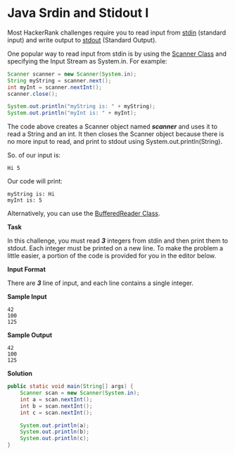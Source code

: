 # Java Srdin and Stidout I

Most HackerRank challenges require you to read input from [stdin](https://en.wikipedia.org/wiki/Standard_streams#Standard_input_.28stdin.29) (standard input) and write output to [stdout](https://en.wikipedia.org/wiki/Standard_streams#Standard_output_.28stdout.29) (Standard Output).

One popular way to read input from stdin is by using the [Scanner Class](https://docs.oracle.com/javase/8/docs/api/java/util/Scanner.html) and specifying the Input Stream as System.in. For example:

```java
Scanner scanner = new Scanner(System.in);
String myString = scanner.next();
int myInt = scanner.nextInt();
scanner.close();

System.out.println("myString is: " + myString);
System.out.println("myInt is: " + myInt);
```

The code above creates a Scanner object named ___scanner___ and uses it to read a String and an int. It then closes the Scanner object because there is no more input to read, and print to stdout using System.out.println(String).

So. of our input is:

```
Hi 5
```

Our code will print:

```
myString is: Hi
myInt is: 5
```

Alternatively, you can use the [BufferedReader Class](https://docs.oracle.com/javase/8/docs/api/java/io/BufferedReader.html).

__Task__

In this challenge, you must read ___3___ integers from stdin and then print them to stdout. Each integer must be printed on a new line. To make the problem a little easier, a portion of the code is provided for you in the editor below.

__Input Format__

There are ___3___ line of input, and each line contains a single integer.

__Sample Input__

```
42
100
125
```

__Sample Output__

```
42
100
125
```

__Solution__

```java
public static void main(String[] args) {
    Scanner scan = new Scanner(System.in);
    int a = scan.nextInt();
    int b = scan.nextInt();
    int c = scan.nextInt();

    System.out.println(a);
    System.out.println(b);
    System.out.println(c);
}
```
